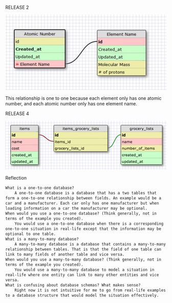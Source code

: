 RELEASE 2

![one to one](imgs/1to1.JPG)

This relationship is one to one because each element only has one atomic number, and each atomic number only has one element name.

RELEASE 4

![grocery](imgs/release-4.png)

Reflection

    What is a one-to-one database?
        A one-to-one database is a database that has a two tables that form a one-to-one relationship between fields. An example would be a car and a manufacturer. Each car only has one manufacturer but when loading information on a car the manufacturer may be optional.
    When would you use a one-to-one database? (Think generally, not in terms of the example you created).
        You would use a one-to-one database when there is a corresponding one-to-one situation in real-life except that the information may be optional to one table.
    What is a many-to-many database?
        A many-to-many database is a database that contains a many-to-many relationship between tables. That is that the field of one table can link to many fields of another table and vice versa.
    When would you use a many-to-many database? (Think generally, not in terms of the example you created).
        You would use a many-to-many database to model a situation in real-life where one entity can link to many other entities and vice versa.
    What is confusing about database schemas? What makes sense?
        Right now it is not intuitive for me to go from real-life examples to a database structure that would model the situation effectively.

